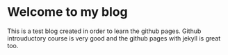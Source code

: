 # Welcome to my blog

This is a test blog created in order to learn the github pages.
Github introuductory course is very good and the github pages with jekyll is great too.

